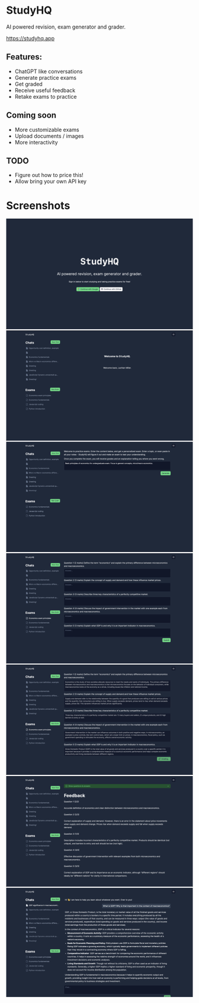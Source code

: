 # StudyHQ

AI powered revision, exam generator and grader.

https://studyhq.app

## Features:

- ChatGPT like conversations
- Generate practice exams
- Get graded
- Receive useful feedback
- Retake exams to practice

## Coming soon

- More customizable exams
- Upload documents / images
- More interactivity

## TODO

- Figure out how to price this!
- Allow bring your own API key

# Screenshots

![](./screenshots/1.png)
![](./screenshots/2.png)
![](./screenshots/3.png)
![](./screenshots/4.png)
![](./screenshots/5.png)
![](./screenshots/6.png)
![](./screenshots/7.png)

